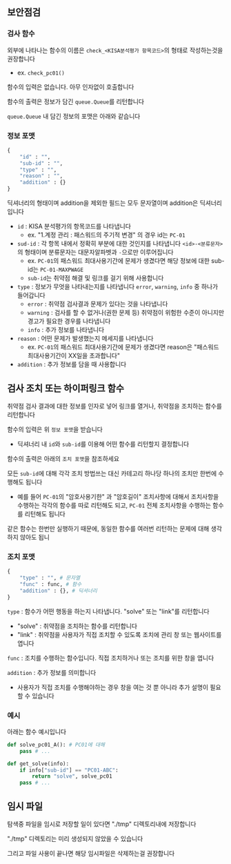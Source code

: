 ## 보안점검

### 검사 함수

외부에 나타나는 함수의 이름은 `check_<KISA분석평가 항목코드>`의 형태로 작성하는것을 권장합니다

- ex. `check_pc01()`

함수의 입력은 없습니다. 아무 인자없이 호출합니다

함수의 출력은 정보가 담긴 `queue.Queue`를 리턴합니다

`queue.Queue` 내 담긴 정보의 포맷은 아래와 같습니다

### 정보 포맷

```python
{
    "id" : "",
    "sub-id" : "",
    "type" : "",
    "reason" : "",
    "addition" : {}
}
```

딕셔너리의 형태이며 addition을 제외한 필드는 모두 문자열이며 addition은 딕셔너리입니다

- `id` : KISA 분석평가의 항목코드를 나타냅니다
    - ex. "1.계정 관리 : 패스워드의 주기적 변경" 의 경우 id는 `PC-01`
- `sud-id` : 각 항목 내에서 정확히 부분에 대한 것인지를 나타냅니다 `<id>-<분류문자>`의 형태이며 분류문자는 대문자알파벳과 `-`으로만 이루어집니다
    - ex. `PC-01`의 패스워드 최대사용기간에 문제가 생겼다면 해당 정보에 대한 sub-id는 `PC-01-MAXPWAGE`
    - `sub-id`는 취약점 해결 및 링크를 걸기 위해 사용합니다
- `type` : 정보가 무엇을 나타내는지를 나타냅니다 `error`, `warning`, `info` 중 하나가 들어갑니다
    - `error` : 취약점 검사결과 문제가 있다는 것을 나타냅니다
    - `warning` : 검사를 할 수 없거나(권한 문제 등) 취약점이 위험한 수준이 아니지만 경고가 필요한 경우를 나타냅니다
    - `info` : 추가 정보를 나타냅니다
- `reason` : 어떤 문제가 발생했는지 메세지를 나타냅니다
    - ex. `PC-01`의 패스워드 최대사용기간에 문제가 생겼다면 reason은 "패스워드 최대사용기간이 XX일을 초과합니다"
- `addition` : 추가 정보를 담을 때 사용합니다


## 검사 조치 또는 하이퍼링크 함수

취약점 검사 결과에 대한 정보를 인자로 넣어 링크를 열거나, 취약점을 조치하는 함수를 리턴합니다

함수의 입력은 위 `정보 포맷`을 받습니다
- 딕셔너리 내 `id`와 `sub-id`를 이용해 어떤 함수를 리턴할지 결정합니다

함수의 출력은 아래의 `조치 포맷`을 참조하세요

모든 `sub-id`에 대해 각각 조치 방법쓰는 대신 카테고리 하나당 하나의 조치만 한번에 수행해도 됩니다
- 예를 들어 `PC-01`의 "암호사용기한" 과 "암호길이" 조치사항에 대해서 조치사항을 수행하는 각각의 함수를 따로 리턴해도 되고, `PC-01` 전체 조치사항을 수행하는 함수를 리턴해도 됩니다

같은 함수는 한번만 실행하기 때문에, 동일한 함수를 여러번 리턴하는 문제에 대해 생각하지 않아도 됩니

### 조치 포맷

```python
{
    "type" : "", # 문자열
    "func" : func, # 함수
    "addition" : {}, # 딕셔너리
}
```

`type` : 함수가 어떤 행동을 하는지 나타냅니다. "solve" 또는 "link"를 리턴합니다
- "solve" : 취약점을 조치하는 함수를 리턴합니다
- "link" : 취약점을 사용자가 직접 조치할 수 있도록 조치에 관리 창 또는 웹사이트를 엽니다

`func` : 조치를 수행하는 함수입니다. 직접 조치하거나 또는 조치를 위한 창을 엽니다

`addition` : 추가 정보를 의미합니다
- 사용자가 직접 조치를 수행해야하는 경우 창을 여는 것 뿐 아니라 추가 설명이 필요할 수 있습니다

### 예시

아래는 함수 예시입니다

```python
def solve_pc01_A(): # PC01에 대해 
    pass # ...

def get_solve(info):
    if info["sub-id"] == "PC01-ABC":
        return "solve", solve_pc01
    pass # ...
```

## 임시 파일

탐색중 파일을 임시로 저장할 일이 있다면 "./tmp" 디렉토리내에 저장합니다

"./tmp" 디렉토리는 미리 생성되지 않았을 수 있습니다 

그리고 파일 사용이 끝나면 해당 임시파일은 삭제하는걸 권장합니다